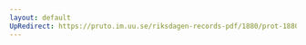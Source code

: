 ```yaml
---
layout: default
UpRedirect: https://pruto.im.uu.se/riksdagen-records-pdf/1880/prot-1880--ak--059/prot-1880--ak--059_019.pdf
---
```

